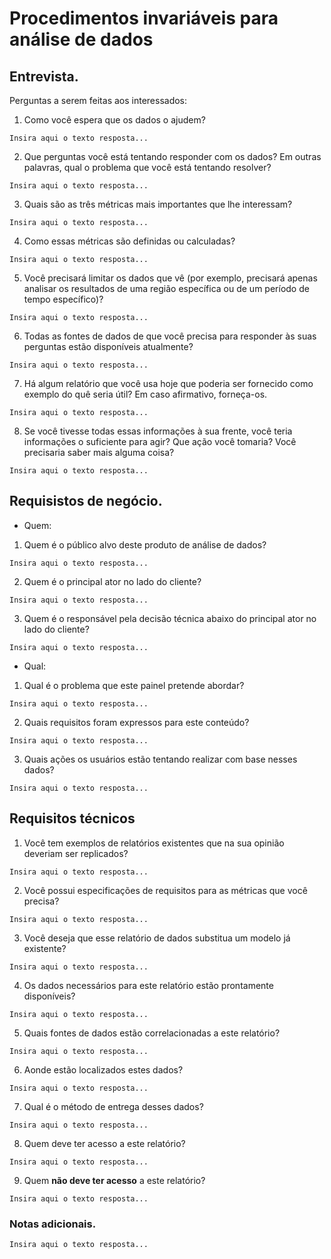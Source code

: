 # Procedimentos invariáveis para análise de dados

## Entrevista.

Perguntas a serem feitas aos interessados:

1. Como você espera que os dados o ajudem?

````
Insira aqui o texto resposta...
````

2. Que perguntas você está tentando responder com os dados? Em outras palavras, qual o problema que você está tentando resolver?
````
Insira aqui o texto resposta...
````
3. Quais são as três métricas mais importantes que lhe interessam?
````
Insira aqui o texto resposta...
````
4. Como essas métricas são definidas ou calculadas?
````
Insira aqui o texto resposta...
````
5. Você precisará limitar os dados que vê (por exemplo, precisará apenas analisar os resultados de uma região específica ou de um período de tempo específico)?
````
Insira aqui o texto resposta...
````
6. Todas as fontes de dados de que você precisa para responder às suas perguntas estão disponíveis atualmente?
````
Insira aqui o texto resposta...
````
7. Há algum relatório que você usa hoje que poderia ser fornecido como exemplo do quê seria útil? Em caso afirmativo, forneça-os.
````
Insira aqui o texto resposta...
````
8. Se você tivesse todas essas informações à sua frente, você teria informações o suficiente  para agir? Que ação você tomaria? Você precisaria saber mais alguma coisa?
````
Insira aqui o texto resposta...
````

## Requisistos de negócio.

- Quem:
1. Quem é o público alvo deste produto de análise de dados?
````
Insira aqui o texto resposta...
````

2. Quem é o principal ator no lado do cliente?
````
Insira aqui o texto resposta...
````

3. Quem é o responsável pela decisão técnica abaixo do principal ator no lado do cliente?
````
Insira aqui o texto resposta...
````

- Qual:
1. Qual é o problema que este painel pretende abordar?
````
Insira aqui o texto resposta...
````
2. Quais requisitos foram expressos para este conteúdo?
````
Insira aqui o texto resposta...
````
3. Quais ações os usuários estão tentando realizar com base nesses dados?
````
Insira aqui o texto resposta...
````

## Requisitos técnicos

1. Você tem exemplos de relatórios existentes que na sua opinião deveriam ser replicados?
````
Insira aqui o texto resposta...
````
2. Você possui especificações de requisitos para as métricas que você precisa?
````
Insira aqui o texto resposta...
````
3. Você deseja que esse relatório de dados substitua um modelo já existente?
````
Insira aqui o texto resposta...
````
4. Os dados necessários para este relatório estão prontamente disponíveis?
````
Insira aqui o texto resposta...
````
5. Quais fontes de dados estão correlacionadas a este relatório?
````
Insira aqui o texto resposta...
````
6. Aonde estão localizados estes dados?
````
Insira aqui o texto resposta...
````
7. Qual é o método de entrega desses dados?
````
Insira aqui o texto resposta...
````
8. Quem deve ter acesso a este relatório?
````
Insira aqui o texto resposta...
````
9. Quem **não deve ter acesso** a este relatório?
````
Insira aqui o texto resposta...
````
### Notas adicionais.
````
Insira aqui o texto resposta...
````